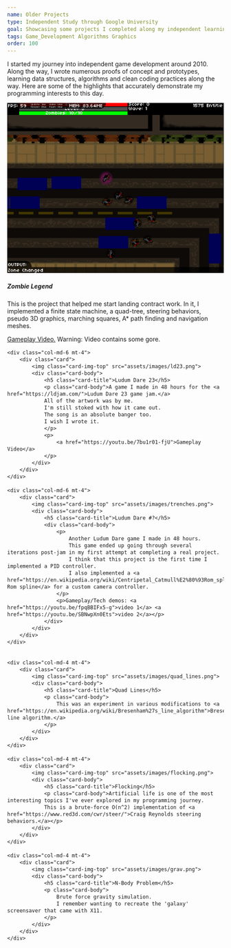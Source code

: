 ```yaml
---
name: Older Projects
type: Independent Study through Google University
goal: Showcasing some projects I completed along my independent learning path.
tags: Game_Development Algorithms Graphics
order: 100
---
```


I started my journey into independent game development around 2010.
Along the way, I wrote numerous proofs of concept and prototypes, learning data structures, algorithms and clean coding practices along the way.
Here are some of the highlights that accurately demonstrate my programming interests to this day.

<div class="row">
    <div class="col-md-2"></div>
    <div class="col-md-8 mt-4">
        <div class="card">
            <img class="card-img-top" src="assets/images/zombies.png">
            <div class="card-body">
                <h5 class="card-title">Zombie Legend</h5>
                <div class="card-body">
                    <p>
                        This is the project that helped me start landing contract work.
                        In it, I implemented a finite state machine, a quad-tree, steering behaviors, pseudo 3D graphics, marching squares, A* path finding and navigation meshes.
                    </p>
                    <p><a href="https://youtu.be/z4V1un9lW-U">Gameplay Video.</a>
                    Warning: Video contains some gore.</p>
                </div>
            </div>
        </div>
    </div>

    <div class="col-md-6 mt-4">
        <div class="card">
            <img class="card-img-top" src="assets/images/ld23.png">
            <div class="card-body">
                <h5 class="card-title">Ludum Dare 23</h5>
                <p class="card-body">A game I made in 48 hours for the <a href="https://ldjam.com/">Ludum Dare 23 game jam.</a>
                All of the artwork was by me.
                I'm still stoked with how it came out.
                The song is an absolute banger too.
                I wish I wrote it.
                </p>
                <p>
                    <a href="https://youtu.be/7bu1r01-fjU">Gameplay Video</a>
                </p>
            </div>
        </div>
    </div>

    <div class="col-md-6 mt-4">
        <div class="card">
            <img class="card-img-top" src="assets/images/trenches.png">
            <div class="card-body">
                <h5 class="card-title">Ludum Dare #?</h5>
                <div class="card-body">
                    <p>
                        Another Ludum Dare game I made in 48 hours.
                        This game ended up going through several iterations post-jam in my first attempt at completing a real project.
                        I think that this project is the first time I implemented a PID controller.
                        I also implemented a <a href="https://en.wikipedia.org/wiki/Centripetal_Catmull%E2%80%93Rom_spline">Catmull Rom spline</a> for a custom camera controller.
                    </p>
                    <p>Gameplay/Tech demos: <a href="https://youtu.be/fpqBBIFx5-g">video 1</a> <a href="https://youtu.be/SBNwpXn0Ets">video 2</a></p>
                </div>
            </div>
        </div>
    </div>


    <div class="col-md-4 mt-4">
        <div class="card">
            <img class="card-img-top" src="assets/images/quad_lines.png">
            <div class="card-body">
                <h5 class="card-title">Quad Lines</h5>
                <p class="card-body">
                    This was an experiment in various modifications to <a href="https://en.wikipedia.org/wiki/Bresenham%27s_line_algorithm">Bresenhams line algorithm.</a>
                </p>
            </div>
        </div>
    </div>

    <div class="col-md-4 mt-4">
        <div class="card">
            <img class="card-img-top" src="assets/images/flocking.png">
            <div class="card-body">
                <h5 class="card-title">Flocking</h5>
                <p class="card-body">Artificial life is one of the most interesting topics I've ever explored in my programming journey.
                This is a brute-force O(n^2) implementation of <a href="https://www.red3d.com/cwr/steer/">Craig Reynolds steering behaviors.</a></p>
            </div>
        </div>
    </div>

    <div class="col-md-4 mt-4">
        <div class="card">
            <img class="card-img-top" src="assets/images/grav.png">
            <div class="card-body">
                <h5 class="card-title">N-Body Problem</h5>
                <p class="card-body">
                    Brute force gravity simulation.
                    I remember wanting to recreate the 'galaxy' screensaver that came with X11.
                </p>
            </div>
        </div>
    </div>
</div>
